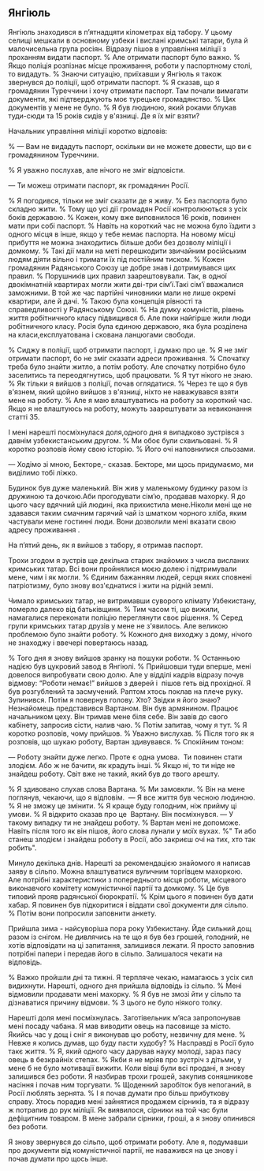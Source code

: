 ## Янгіюль

Янгіюль знаходився в п’ятнадцяти кілометрах від табору.
У цьому селищі мешкали в основному узбеки і вислані кримські татари, була й малочисельна група росіян.
Відразу пішов в управління міліції з проханням видати паспорт.
% Але отримати паспорт було важко.
% Якщо поліція розпізнає місце проживання, роботи у паспортному столі, то видадуть.
% Знаючи ситуацію, приїхавши у Янгіюль я також звернувся до поліції, щоб отримати паспорт.
% Я сказав, що я громадянин Туреччини і хочу отримати паспорт.
Там почали вимагати документи, які підтверджують моє турецьке громадянство.
% Цих документів у мене не було.
% Я був людиною, який роками блукав туди-сюди та 15 років сидів у в'язниці.
Де я їх міг взяти?

Начальник управління міліції коротко відповів:

% — Вам не видадуть паспорт, оскільки ви не можете довести, що ви є громадянином Туреччини.

% Я уважно послухав, але нічого не зміг відповісти.

— Ти можеш отримати паспорт, як громадянин Росії.

% Я погодився, тільки не зміг сказати де я живу.
% Без паспорта було складно жити.
% Тому що усі дії громадян Росії контролюються з усіх боків державою.
% Кожен, кому вже виповнилося 16 років, повинен мати при собі паспорт.
% Навіть на короткий час не можна було їздити з одного місця в інше, якщо у тебе немає паспорта.
На новому місці прибуття не можна знаходитись більше доби без дозволу міліції і домкому.
% Такі дії мали на меті перешкодити звичайним російським людям діяти вільно і тримати їх під постійним тиском.
% Кожен громадянин Радянського Союзу це добре знав і дотримувався цих правил.
% Порушників цих правил заарештовували.
Так, в одної двокімнатній квартирах могли жити дві-три сім’ї.Такі сім’ї вважалися заможними.
В той же час партійні чиновники мали не лише окремі квартири, але й дачі.
% Такою була концепція рівності та справедливості у Радянському Союзі.
% На думку комуністів, рівень життя робітничного класу підвищився б.
Але поки найгірше жили люди робітничного класу.
Росія була єдиною державою, яка була розділена на класи,експлуатована і скована ланцюгами свободи.

% Сиджу в поліції, щоб отримати паспорт, і думаю про це.
% Я не зміг отримати паспорт, бо не зміг сказати адреси проживання.
% Спочатку треба було знайти житло, а потім роботу.
Але спочатку потрібно було заселитись та переодягнутись, щоб працювати.
% Я тут нікого не знаю.
% Як тільки я вийшов з поліції, почав оглядатися.
% Через те що я був в'язнем, який щойно вийшов з в'язниці, ніхто не наважувався взяти мене на роботу.
% Але я маю влаштуватись на роботу за короткий час.
Якщо я не влаштуюсь на роботу, можуть заарештувати за невиконання статті 35.

І мені нарешті посміхнулася доля,одного дня я випадково зустрівся з давнім узбекистанським другом.
% Ми обоє були схвильовані.
% Я коротко розповів йому свою історію.
% Його очі наповнилися сльозами.

— Ходімо зі мною, Бекторе,- сказав.
Бекторе, ми щось придумаємо, ми виділимо тобі ліжко.

Будинок був дуже маленький.
Він жив у маленькому будинку разом із дружиною та дочкою.Аби прогодувати сім’ю, продавав махорку.
Я до цього часу вдячний цій людині, яка прихистила мене.Ніколи мені ще не здавався таким смачним гарячий чай із шматком чорного хліба, яким частували мене гостинні люди.
Вони дозволили мені вказати свою адресу проживання .

На п’ятий день, як я вийшов з табору, я отримав паспорт.

Трохи згодом я зустрів ще декілька старих знайомих з числа висланих кримських татар.
Всі вони пройнялися моєю долею і підтримували мене, чим і як могли.
% Єдиним бажанням людей, серця яких сповнені патріотизму, було знову воз'єднатися і жити на рідній землі.

Чимало кримських татар, не витримавши суворого клімату Узбекистану, померло далеко від батьківщини.
% Тим часом ті, що вижили, намагалися переконати поліцію переглянути своє рішення.
% Серед групи кримських татар друзів у мене не з'явилось.
Але великою проблемою було знайти роботу.
% Кожного дня виходжу з дому, нічого не знаходжу і ввечері повертаюсь назад.

% Того дня я знову вийшов зранку на пошуки роботи.
% Останньою надією був цукровий завод в Янгіюлі.
% Прийшовши туди вперше, мені довелося випробувати свою долю.
Але у відділі кадрів відразу почув відмову: “Роботи немає!” вийшов з дверей і  пішов геть від прохідної.
Я був розгублений та засмучений.
Раптом хтось поклав на плече руку. Зупинився.
Потім я повернув голову.
Хто?
Звідки я його знаю?
Незнайомець представився Вартаном.
Він був армянином.
Працює начальником цеху.
Він тримав мене біля себе.
Він завів до свого кабінету, запросив сісти, налив чаю.
% Потім запитав, чому я тут.
% Я коротко розповів, чому прийшов.
% Уважно вислухав.
% Після того як я розповів, що шукаю роботу, Вартан здивувався.
% Спокійним тоном:

— Роботу знайти дуже легко. Проте є одна умова.
 Ти повинен стати злодієм.
Або ж не бачити, як крадуть інші.
% Якщо ні, то ти ніде не знайдеш роботу.
Світ вже не такий, який був до твого арешту.

% Я здивовано слухав слова Вартана.
% Ми замовкли.
% Він на мене поглянув, чекаючи, що я відповім.
 — Я все життя був чесною людиною.
% Я не зможу це змінити.
% Я краще буду голодним, ніж прийму ці умови.
% Я відкрито сказав про це  Вартану.
Він посміхнувся.
— У такому випадку ти не знайдеш роботу.
% Вартан мені не допоможе.
Навіть після того як він пішов, його слова лунали у моїх вухах.
%" Ти або станеш злодієм і знайдеш роботу в Росії, або закриєш очі на тих, хто так робить". 

Минуло декілька днів.
Нарешті за рекомендацією знайомого я написав заяву в сільпо.
Можна влаштуватися вуличним торгівцем махоркою.
Але потрібні характеристики з попереднього місця роботи, місцевого виконавчого комітету комуністичної партії та домкому.
% Це був типовий прояв радянської бюрократії.
% Крім цього я повинен був дати хабар.
Я повинен був підкоритися і віддати свої документи для сільпо.
% Потім вони попросили заповнити анкету.

Прийшла зима - найсуворіша пора року Узбекистану.
Йде сильний дощ разом із снігом.
Не дивлячись на те що я був без грошей, голодний, не хотів відповідати на ці запитання, залишився лежати.
Я просто заповнив потрібні папери і передав його в сільпо.
Залишалося чекати на відповідь.

% Важко пройшли дні та тижні.
Я терпляче чекаю, намагаюсь з усіх сил видихнути.
Нарешті, одного дня прийшла відповідь із сільпо.
% Мені відмовили продавати мені махорку.
% Я був не змозі йти у сільпо та дізнаватися причину відмови.
% З цього не було ніякого толку.

Нарешті доля мені посміхнулась.
Заготівельник м’яса запропонував мені посаду чабана.
Я мав виводити овець на пасовище за місто.
Якийсь час у дощ і сніг я виконував цю роботу, незвичну для мене.
% Невже я колись думав, що буду пасти худобу?
% Насправді в Росії було такє життя.
% Я, який одного часу дарував науку молоді, зараз пасу овець в безкрайніх степах.
% Якби я не мріяв про зустріч з дітьми, у мене б не було мотивації вижити.
Коли вівці були всі продані, я знову залишився без роботи.
Я назбирав трохи грошей, закупив соняшникове насіння і почав ним торгувати.
% Щоденний заробіток був непоганий, в Росії люблять зернята.
% І я почав думати про більш прибуткову справу.
Хтось порадив мені зайнятися продажем сірників, та я відразу ж потрапив до рук міліції.
Як виявилося, сірники на той час були дефіцитним товаром.
В мене забрали сірники, гроші, а я знову опинився без роботи.

Я знову звернувся до сільпо, щоб отримати роботу.
Але я, подумавши про документи від комуністичної партії, не наважився на це знову і почав думати про щось інше.
